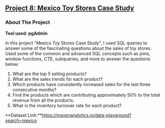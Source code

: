 ## [Project 8: Mexico Toy Stores Case Study](https://github.com/Shajar87/Project_Portfolio/blob/main/Mexico%20Toys'%20Stores%20Case%20Study.pdf)
### About The Project
**Tool used: pgAdmin**

In this project "Mexico Toy Stores Case Study", I used SQL queries to answer some of the fascinating questions about the sales of toy stores.
Used some of the common and advanced SQL concepts such as joins, window functions, CTE, subqueries, and more to answer the questions below:


1.	What are the top 5 selling products?
2.	What are the sales trends for each product?
3.	Which products have consistently increased sales for the last three consecutive months?
4.	Find the products which are contributing approximately 50% to the total revenue from all the products.
5.	What is the inventory turnover rate for each product?

   
**Dataset Link:**https://mavenanalytics.io/data-playground?search=mexico
